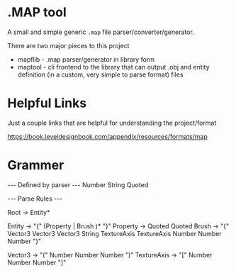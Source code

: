 # .MAP tool

A small and simple generic `.map` file parser/converter/generator.

There are two major pieces to this project
 - mapflib - .map parser/generator in library form
 - maptool - cli frontend to the library that can output .obj and entity definition (in a custom, very simple to parse format) files


# Helpful Links

Just a couple links that are helpful for understanding the project/format

https://book.leveldesignbook.com/appendix/resources/formats/map


# Grammer

--- Defined by parser ---
Number
String
Quoted

--- Parse Rules ---

Root -> Entity*

Entity -> "{" (Property | Brush )* "}"
Property -> Quoted Quoted
Brush -> "{" Vector3 Vector3 Vector3 String TextureAxis TextureAxis Number Number Number "}"

Vector3 -> "(" Number Number Number ")"
TextureAxis -> "[" Number Number Number "]"